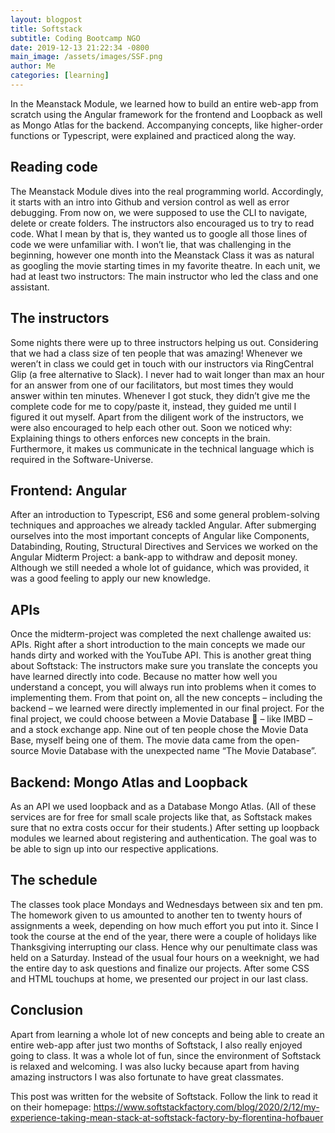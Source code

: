 ```yaml
---
layout: blogpost
title: Softstack
subtitle: Coding Bootcamp NGO
date: 2019-12-13 21:22:34 -0800
main_image: /assets/images/SSF.png
author: Me
categories: [learning]
---
```


In the Meanstack Module, we learned how to build an entire web-app from scratch using the Angular framework for the frontend and Loopback as well as Mongo Atlas for the backend. Accompanying concepts, like higher-order functions or Typescript, were explained and practiced along the way. 

## Reading code 
The Meanstack Module dives into the real programming world. Accordingly, it starts with an intro into Github and version control as well as error debugging. From now on, we were supposed to use the CLI to navigate, delete or create folders. The instructors also encouraged us to try to read code. What I mean by that is, they wanted us to google all those lines of code we were unfamiliar with. I won’t lie, that was challenging in the beginning, however one month into the Meanstack Class it was as natural as googling the movie starting times in my favorite theatre. In each unit, we had at least two instructors: The main instructor who led the class and one assistant. 

## The instructors
Some nights there were up to three instructors helping us out. Considering that we had a class size of ten people that was amazing! Whenever we weren’t in class we could get in touch with our instructors via RingCentral Glip (a free alternative to Slack). I never had to wait longer than max an hour for an answer from one of our facilitators, but most times they would answer within ten minutes. Whenever I got stuck, they didn’t give me the complete code for me to copy/paste it, instead, they guided me until I figured it out myself. Apart from the diligent work of the instructors, we were also encouraged to help each other out. Soon we noticed why: Explaining things to others enforces new concepts in the brain. Furthermore, it makes us communicate in the technical language which is required in the Software-Universe. 

## Frontend: Angular 
After an introduction to Typescript, ES6 and some general problem-solving techniques and approaches we already tackled Angular. After submerging ourselves into the most important concepts of Angular like Components, Databinding, Routing, Structural Directives and Services we worked on the Angular Midterm Project: a bank-app to withdraw and deposit money. Although we still needed a whole lot of guidance, which was provided, it was a good feeling to apply our new knowledge. 

## APIs
Once the midterm-project was completed the next challenge awaited us: APIs. Right after a short introduction to the main concepts we made our hands dirty and worked with the YouTube API. This is another great thing about Softstack: The instructors make sure you translate the concepts you have learned directly into code. Because no matter how well you understand a concept, you will always run into problems when it comes to implementing them. From that point on, all the new concepts – including the backend – we learned were directly implemented in our final project. For the final project, we could choose between a Movie Database  – like IMBD – and a stock exchange app. Nine out of ten people chose the Movie Data Base, myself being one of them. The movie data came from the open-source Movie Database with the unexpected name “The Movie Database”.

## Backend: Mongo Atlas and Loopback
As an API we used loopback and as a Database Mongo Atlas. (All of these services are for free for small scale projects like that, as Softstack makes sure that no extra costs occur for their students.) After setting up loopback modules we learned about registering and authentication. The goal was to be able to sign up into our respective applications. 

## The schedule
The classes took place Mondays and Wednesdays between six and ten pm. The homework given to us amounted to another ten to twenty hours of assignments a week, depending on how much effort you put into it. Since I took the course at the end of the year, there were a couple of holidays like Thanksgiving interrupting our class. Hence why our penultimate class was held on a Saturday. Instead of the usual four hours on a weeknight, we had the entire day to ask questions and finalize our projects. After some CSS and HTML touchups at home, we presented our project in our last class. 

## Conclusion 
Apart from learning a whole lot of new concepts and being able to create an entire web-app after just two months of Softstack, I also really enjoyed going to class. It was a whole lot of fun, since the environment of Softstack is relaxed and welcoming. I was also lucky because apart from having amazing instructors I was also fortunate to have great classmates.

This post was written for the website of Softstack. Follow the link to read it on their homepage: <https://www.softstackfactory.com/blog/2020/2/12/my-experience-taking-mean-stack-at-softstack-factory-by-florentina-hofbauer>



